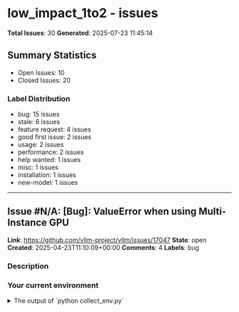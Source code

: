 # low_impact_1to2 - issues

**Total Issues**: 30
**Generated**: 2025-07-23 11:45:14

## Summary Statistics

- Open Issues: 10
- Closed Issues: 20

### Label Distribution

- bug: 15 issues
- stale: 6 issues
- feature request: 4 issues
- good first issue: 2 issues
- usage: 2 issues
- performance: 2 issues
- help wanted: 1 issues
- misc: 1 issues
- installation: 1 issues
- new-model: 1 issues

---

## Issue #N/A: [Bug]: ValueError when using Multi-Instance GPU

**Link**: https://github.com/vllm-project/vllm/issues/17047
**State**: open
**Created**: 2025-04-23T11:10:09+00:00
**Comments**: 4
**Labels**: bug

### Description

### Your current environment

<details>
<summary>The output of `python collect_env.py`</summary>

```text
PyTorch version: 2.6.0+cu124
Is debug build: False
CUDA used to build PyTorch: 12.4
ROCM used to build PyTorch: N/A

OS: Red Hat Enterprise Linux 9.5 (Plow) (x86_64)
GCC version: Could not collect
Clang version: Could not collect
CMake version: Could not collect
Libc version: glibc-2.34

Python version: 3.9.22 | packaged by conda-forge | (main, Apr 14 2025, 23:35:59)  [GCC 13.3.0] (64-bit runtime)
Python platform: Linux-5.14.0-503.26.1.el9_5.x86_64-x86_64-with-glibc2.34
Is CUDA available: True
CUDA runtime version: Could not collect
CUDA_MODULE_LOADING set to: LAZY
GPU models and configuration: 
GPU 0: NVIDIA H200
  MIG 1g.18gb     Device  0:

Nvidia driver version: 570.124.06
cuDNN version: Could not collect
HIP runtime version: N/A
MIOpen runtime version: N/A
Is XNNPACK available: True

CPU:
Architecture:                         x86_64
CPU op-mode(s):                       32-bit

[... truncated for brevity ...]

---

## Issue #N/A: [Bug]: `logprobs` is not compatible with the OpenAI spec

**Link**: https://github.com/vllm-project/vllm/issues/4795
**State**: closed
**Created**: 2024-05-13T22:11:16+00:00
**Closed**: 2024-05-29T23:13:24+00:00
**Comments**: 1
**Labels**: bug, help wanted, good first issue

### Description

### Your current environment

I'm using Runpod Serverless vLLM (https://github.com/runpod-workers/worker-vllm) so I can't run this command. However, I confirmed that the issue is in the codebase in `main`:

https://github.com/vllm-project/vllm/blob/0fca3cdcf265cd375bca684d951702b6b7adf65a/vllm/entrypoints/openai/protocol.py


### 🐛 Describe the bug

The behavior of `logprobs=True` does not match OpenAI's.

I identified two issues:

**(1) vLLM throws an error when `logprobs=True` and `top_logprobs` is missing.**

OpenAI works fine:

```py
completion = openai_client.chat.completions.create(
  model="gpt-4-turbo-preview",
  messages=[
    {"role": "user", "content": "Hi!"}
  ],
  logprobs=True,
)
```

```
ChatCompletion(id='chatcmpl-9OY4XFK8suJ7ed0yw5vglbTsOZUt1', choices=[Choice(finish_reason='stop', index=0, logprobs=ChoiceLogprobs(content=[ChatCompletionTokenLogprob(token='Hello', bytes=[72, 101, 108, 108, 111], logprob=-0.0008963357, top_logprobs=[]), ChatComplet

[... truncated for brevity ...]

---

## Issue #N/A: [Bug]: install vllm ocurr the building error

**Link**: https://github.com/vllm-project/vllm/issues/7785
**State**: closed
**Created**: 2024-08-22T12:25:44+00:00
**Closed**: 2025-05-20T08:58:20+00:00
**Comments**: 14
**Labels**: bug

### Description

### Your current environment

Building wheels for collected packages: vllm
  Building wheel for vllm (pyproject.toml) ... error
  error: subprocess-exited-with-error
  
  × Building wheel for vllm (pyproject.toml) did not run successfully.
  │ exit code: 1
  ╰─> [71 lines of output]
      /tmp/pip-build-env-o_ebi3i5/overlay/lib/python3.10/site-packages/torch/_subclasses/functional_tensor.py:258: UserWarning: Failed to initialize NumPy: No module named 'numpy' (Triggered internally at ../torch/csrc/utils/tensor_numpy.cpp:84.)
        cpu = _conversion_method_template(device=torch.device("cpu"))
      fatal: not a git repository (or any of the parent directories): .git
      <string>:56: RuntimeWarning: Failed to get commit hash:
      Command '['git', 'rev-parse', 'HEAD']' returned non-zero exit status 128.
      running bdist_wheel
      running build
      running build_py
      running build_ext
      CMake Error at CMakeLists.txt:3 (project):
        Running
      

[... truncated for brevity ...]

---

## Issue #N/A: [Bug]: Different logprobs output behaviour under vllm 0.8.0 and 0.8.1

**Link**: https://github.com/vllm-project/vllm/issues/15381
**State**: open
**Created**: 2025-03-24T07:35:15+00:00
**Comments**: 2
**Labels**: bug, stale

### Description

### Your current environment

<details>
<summary>The output of `python collect_env.py`</summary>

```text
PyTorch version: 2.6.0+cu124
Is debug build: False
CUDA used to build PyTorch: 12.4
ROCM used to build PyTorch: N/A

OS: Ubuntu 22.04.5 LTS (x86_64)
GCC version: (Ubuntu 11.4.0-1ubuntu1~22.04) 11.4.0
Clang version: Could not collect
CMake version: version 3.22.1
Libc version: glibc-2.35

Python version: 3.10.12 (main, Nov  6 2024, 20:22:13) [GCC 11.4.0] (64-bit runtime)
Python platform: Linux-6.5.0-41-generic-x86_64-with-glibc2.35
Is CUDA available: True
CUDA runtime version: Could not collect
CUDA_MODULE_LOADING set to: LAZY
GPU models and configuration: 
GPU 0: NVIDIA L40S
GPU 1: NVIDIA L40S
GPU 2: NVIDIA L40S
GPU 3: NVIDIA L40S
GPU 4: NVIDIA L40S
GPU 5: NVIDIA L40S
GPU 6: NVIDIA L40S
GPU 7: NVIDIA L40S

Nvidia driver version: 550.127.08
cuDNN version: Probably one of the following:
/usr/local/cuda-11.2/targets/x86_64-linux/lib/libcudnn.so.8.1.1
/usr/local/cuda-11.2/targets/x86_6

[... truncated for brevity ...]

---

## Issue #N/A: [Bug]: Add TPU support for gemma-3-4b-it and gemma-3-27b-it

**Link**: https://github.com/vllm-project/vllm/issues/16521
**State**: open
**Created**: 2025-04-12T01:08:58+00:00
**Comments**: 15
**Labels**: bug

### Description

### Your current environment

<details>
<summary>The output of `python collect_env.py`</summary>

```text
INFO 04-12 01:04:02 [__init__.py:239] Automatically detected platform tpu.
Collecting environment information...
PyTorch version: 2.8.0
Is debug build: False
CUDA used to build PyTorch: None
ROCM used to build PyTorch: N/A

OS: Debian GNU/Linux 11 (bullseye) (x86_64)
GCC version: (Debian 10.2.1-6) 10.2.1 20210110
Clang version: Could not collect
CMake version: version 4.0.0
Libc version: glibc-2.31

Python version: 3.10.16 (main, Jan 14 2025, 05:27:07) [GCC 10.2.1 20210110] (64-bit runtime)
Python platform: Linux-6.8.0-1015-gcp-x86_64-with-glibc2.31
Is CUDA available: False
CUDA runtime version: No CUDA
CUDA_MODULE_LOADING set to: N/A
GPU models and configuration: No CUDA
Nvidia driver version: No CUDA
cuDNN version: No CUDA
HIP runtime version: N/A
MIOpen runtime version: N/A
Is XNNPACK available: True

CPU:
Architecture:                         x86_64
CPU op-mode(s):             

[... truncated for brevity ...]

---

## Issue #N/A: [Bug]: Regression ~~for AWQ marlin kernels~~ from v0.6.2 to v0.6.3 when using CUDA Graphs

**Link**: https://github.com/vllm-project/vllm/issues/9417
**State**: closed
**Created**: 2024-10-16T10:13:07+00:00
**Closed**: 2024-11-09T00:44:39+00:00
**Comments**: 8
**Labels**: bug

### Description

### Your current environment

First of all: fantastic project :-) Thank you for everything.

I would like to fix this bug. But I just do not have the capacity now. So I just thought I would try to make a good bug report.

### Model Input Dumps

_No response_

### 🐛 Describe the bug

If I run this model in `v0.6.2`:

```bash
vllm serve hugging-quants/Meta-Llama-3.1-70B-Instruct-AWQ-INT4 -tp 4 --gpu-memory-utilization 0.90 --max-model-len 32768
```

All works well and good :-)

If I run it in `v0.6.3`
```bash
vllm serve hugging-quants/Meta-Llama-3.1-70B-Instruct-AWQ-INT4 -tp 4 --gpu-memory-utilization 0.90 --max-model-len 32768 --enforce-eager
```

All works well and good with enforce eager :-)

If I drop the `enforce-eager`

```bash
vllm serve hugging-quants/Meta-Llama-3.1-70B-Instruct-AWQ-INT4 -tp 4 --gpu-memory-utilization 0.90 --max-model-len 32768
```

I get random repetition on large prompts 6000+ token. Or if I do multiple request in parallel I get `CUDA: il

[... truncated for brevity ...]

---

## Issue #N/A: [Feature]: Enable `/score` endpoint for all embedding models

**Link**: https://github.com/vllm-project/vllm/issues/10752
**State**: closed
**Created**: 2024-11-28T16:08:38+00:00
**Closed**: 2025-02-21T17:52:32+00:00
**Comments**: 11
**Labels**: feature request

### Description

### 🚀 The feature, motivation and pitch

Currently only cross-encoder models support the `/score` endpoint. But it would make sense to enable it also for the embedding models using bi-encoding, i.e. calculating a cosine similarity score between the embedding vectors.

cc: @DarkLight1337 

### Alternatives

_No response_

### Additional context

_No response_

### Before submitting a new issue...

- [X] Make sure you already searched for relevant issues, and asked the chatbot living at the bottom right corner of the [documentation page](https://docs.vllm.ai/en/latest/), which can answer lots of frequently asked questions.

---

## Issue #N/A: [Usage]: How to use vllm infer video with Internvl2 8b multimodal model 

**Link**: https://github.com/vllm-project/vllm/issues/8151
**State**: closed
**Created**: 2024-09-04T09:51:42+00:00
**Closed**: 2024-09-29T08:52:30+00:00
**Comments**: 3
**Labels**: usage

### Description

### Your current environment

python==3.8
vllm==0.5.4
transformers==4.44.0
torch==2.4.0

### How would you like to use vllm

I want to run inference of a [Internvl2 8b](https://huggingface.co/OpenGVLab/InternVL2-8B) with video source. I don't know how to integrate it with vllm.


### Before submitting a new issue...

- [X] Make sure you already searched for relevant issues, and asked the chatbot living at the bottom right corner of the [documentation page](https://docs.vllm.ai/en/latest/), which can answer lots of frequently asked questions.

---

## Issue #N/A: [Bug]: Gemma3 Offline Batch Inference: Attempted to assign XXX multimodal tokens to YYY placeholders

**Link**: https://github.com/vllm-project/vllm/issues/14897
**State**: closed
**Created**: 2025-03-16T17:39:36+00:00
**Closed**: 2025-03-19T06:58:23+00:00
**Comments**: 18
**Labels**: bug

### Description

### Your current environment

<details>
<summary>The output of `python collect_env.py`</summary>

```text
Collecting environment information...
PyTorch version: 2.6.0+cu124
Is debug build: False
CUDA used to build PyTorch: 12.4
ROCM used to build PyTorch: N/A

OS: Ubuntu 22.04 LTS (x86_64)
GCC version: (Ubuntu 11.4.0-1ubuntu1~22.04) 11.4.0
Clang version: Could not collect
CMake version: version 3.22.1
Libc version: glibc-2.35

Python version: 3.10.0 (default, Mar  3 2022, 09:58:08) [GCC 7.5.0] (64-bit runtime)
Python platform: Linux-5.15.0-112-generic-x86_64-with-glibc2.35
Is CUDA available: True
CUDA runtime version: Could not collect
CUDA_MODULE_LOADING set to: LAZY
GPU models and configuration: 
GPU 0: NVIDIA H100 80GB HBM3
GPU 1: NVIDIA H100 80GB HBM3
GPU 2: NVIDIA H100 80GB HBM3
GPU 3: NVIDIA H100 80GB HBM3
GPU 4: NVIDIA H100 80GB HBM3
GPU 5: NVIDIA H100 80GB HBM3
GPU 6: NVIDIA H100 80GB HBM3
GPU 7: NVIDIA H100 80GB HBM3

Nvidia driver version: 550.90.07
cuDNN version: Could not c

[... truncated for brevity ...]

---

## Issue #N/A: [Bug]: Gemma-3 (27B) can't load save_pretrained() checkpoint: AssertionError: expected size 5376==2560, stride 1==1 at dim=0

**Link**: https://github.com/vllm-project/vllm/issues/15836
**State**: open
**Created**: 2025-03-31T21:43:29+00:00
**Comments**: 17
**Labels**: bug

### Description

### Your current environment

<details>
<summary>The output of `python collect_env.py`</summary>

```text
Collecting environment information...
PyTorch version: 2.6.0+cu124
Is debug build: False
CUDA used to build PyTorch: 12.4
ROCM used to build PyTorch: N/A

OS: Ubuntu 22.04 LTS (x86_64)
GCC version: (Ubuntu 11.4.0-1ubuntu1~22.04) 11.4.0
Clang version: Could not collect
CMake version: version 3.22.1
Libc version: glibc-2.35

Python version: 3.10.0 (default, Mar  3 2022, 09:58:08) [GCC 7.5.0] (64-bit runtime)
Python platform: Linux-5.15.0-112-generic-x86_64-with-glibc2.35
Is CUDA available: True
CUDA runtime version: 12.4.131
CUDA_MODULE_LOADING set to: LAZY
GPU models and configuration: 
GPU 0: NVIDIA H100 80GB HBM3
GPU 1: NVIDIA H100 80GB HBM3
GPU 2: NVIDIA H100 80GB HBM3
GPU 3: NVIDIA H100 80GB HBM3
GPU 4: NVIDIA H100 80GB HBM3
GPU 5: NVIDIA H100 80GB HBM3
GPU 6: NVIDIA H100 80GB HBM3
GPU 7: NVIDIA H100 80GB HBM3

Nvidia driver version: 550.90.07
cuDNN version: Could not collect
HI

[... truncated for brevity ...]

---

## Issue #N/A: How to increase vllm scheduler promt limit?

**Link**: https://github.com/vllm-project/vllm/issues/2737
**State**: closed
**Created**: 2024-02-04T02:15:53+00:00
**Closed**: 2024-08-02T17:32:48+00:00
**Comments**: 5

### Description

Hi,

I am using FastChat vicuna-7b-v1.5 model with vllm worker.
When chatting with back-end, I encountered prompt limitation in scheduler.py.

![MicrosoftTeams-image (19)](https://github.com/vllm-project/vllm/assets/6904705/29f22c61-53e6-4987-86ef-22a310fde7b2)

May I know how to increase the number of prompt limitation in scheduler.py?

---

## Issue #N/A: [Bug]: Uncaught exception | <class 'ValueError'>; Qwen2_5_VLModel has no vLLM implementation and the Transformers implementation is not compatible with vLLM

**Link**: https://github.com/vllm-project/vllm/issues/15411
**State**: closed
**Created**: 2025-03-24T18:21:38+00:00
**Closed**: 2025-03-25T08:24:28+00:00
**Comments**: 15
**Labels**: bug

### Description

### Your current environment

I just know it's hosted on runpod serverless vLLM latest (today).



### 🐛 Describe the bug

When trying to host my finetuned Qwen2.5 VL 7b 4bit dynamic quantization using unsloth, and after I have saved the trained model it as bf16, when I try to host the model, it gives me this error:


```python

worker exited with exit code 1
j6zswihe185nfq[warning][rank0]:[W324 18:13:29.115599288 ProcessGroupNCCL.cpp:1250] Warning: WARNING: process group has NOT been destroyed before we destruct ProcessGroupNCCL. On normal program exit, the application should call destroy_process_group to ensure that any pending NCCL operations have finished in this process. In rare cases this process can exit before this point and block the progress of another member of the process group. This constraint has always been present,  but this warning has only been added since PyTorch 2.4 (function operator())\n
j6zswihe185nfq[info]engine.py           :116  2025-03-24 18:13:28,839 Error i

[... truncated for brevity ...]

---

## Issue #N/A: [Bug] Streaming output error of tool calling has still not been resolved.



**Link**: https://github.com/vllm-project/vllm/issues/10589
**State**: closed
**Created**: 2024-11-23T04:06:19+00:00
**Closed**: 2024-12-12T01:10:14+00:00
**Comments**: 14

### Description

I used the [hermes_tool_parser.py](https://github.com/vllm-project/vllm/blob/main/vllm/entrypoints/openai/tool_parsers/hermes_tool_parser.py) as `tool-parser-plugin` and registered the parser as `hermes_patched`, but still have the same problem.

 Already referred to #9874 #10395 #10398
```
Traceback (most recent call last):
  File "/app/hermes_tool_parser.py", line 228, in extract_tool_calls_streaming
    function_name: Union[str, None] = current_tool_call.get("name")
                                      ^^^^^^^^^^^^^^^^^^^^^
AttributeError: 'NoneType' object has no attribute 'get'
Error trying to handle streaming tool call.
Traceback (most recent call last):
  File "/app/hermes_tool_parser.py", line 292, in extract_tool_calls_streaming
    args_delta_start_loc = cur_arguments_json.index(delta_text) \
                           ^^^^^^^^^^^^^^^^^^^^^^^^^^^^^^^^^^^^
ValueError: substring not found
```
Here is how I start vllm service with the latest package:
```
pytho

[... truncated for brevity ...]

---

## Issue #N/A: [Bug]: assert len(self._async_stopped) == 0

**Link**: https://github.com/vllm-project/vllm/issues/8881
**State**: open
**Created**: 2024-09-27T03:09:24+00:00
**Comments**: 11
**Labels**: bug, stale

### Description

### Your current environment

<details>
<summary>The output of `python collect_env.py`</summary>

```text
# For security purposes, please feel free to check the contents of collect_env.py before running it.
python collect_env.py
--2024-09-27 03:02:25--  https://raw.githubusercontent.com/vllm-project/vllm/main/collect_env.py
Resolving raw.githubusercontent.com (raw.githubusercontent.com)... 185.199.110.133, 185.199.108.133, 185.199.109.133, ...
Connecting to raw.githubusercontent.com (raw.githubusercontent.com)|185.199.110.133|:443... connected.
Unable to establish SSL connection.
python: can't open file '/home/corvo/collect_env.py': [Errno 2] No such file or directory
corvo@llmpfs-mistral-large-vllmd-0-0:~$ cd /models/
corvo@llmpfs-mistral-large-vllmd-0-0:/models$ python collect_env.py
Collecting environment information...
PyTorch version: 2.4.0+cu121
Is debug build: False
CUDA used to build PyTorch: 12.1
ROCM used to build PyTorch: N/A

OS: Ubuntu 22.04.4 LTS (x86_6

[... truncated for brevity ...]

---

## Issue #N/A: OpenAIServingChat cannot be instantiated within a running event loop

**Link**: https://github.com/vllm-project/vllm/issues/2683
**State**: closed
**Created**: 2024-01-31T10:10:38+00:00
**Closed**: 2024-05-03T18:04:15+00:00
**Comments**: 2

### Description

I am working with the OpenAI-serving-engines from the current main branch (python 3.10).

When I try to instantiate an `OpenAIServingChat` from a coroutine I get the error message `AttributeError: 'NoneType' object has no attribute 'chat_template'`. 

## Code Example
Here is some sample code to replicate the problem:
```python
from vllm import AsyncEngineArgs
from vllm.engine.async_llm_engine import AsyncLLMEngine
from vllm.entrypoints.openai.serving_chat import OpenAIServingChat

import asyncio

async def main():
    model = "microsoft/phi-2"
    engine_args = AsyncEngineArgs(model=model)
    engine = AsyncLLMEngine.from_engine_args(engine_args)
    serving_chat = OpenAIServingChat(
        engine,
        served_model=model,
        response_role="assistant",
        chat_template=None,
    )
 

if __name__ == "__main__":
    asyncio.run(main())
```
If I turn the main-coroutine into a function (just removing the `async`) and just run it directly (without `

[... truncated for brevity ...]

---

## Issue #N/A: vllm load SqueezeLLM quantization model failed

**Link**: https://github.com/vllm-project/vllm/issues/3226
**State**: closed
**Created**: 2024-03-06T07:56:26+00:00
**Closed**: 2024-11-30T02:02:07+00:00
**Comments**: 7
**Labels**: stale

### Description

### This is my env version:
```
torch:2.2.1
transformers: 4.39.0.dev0
vllm: custom compile at master@24aecf421a4ad5989697010963074904fead9a1b
```
### I use SqueezeLLM quantization my llama-7B trained model and want use vllm load, below is my code and traceback
```
#git clone https://github.com/SqueezeAILab/SqueezeLLM.git
#git clone https://github.com/kssteven418/SqueezeLLM-gradients.git
#conda create -n sqllm-grad python=3.9 -y
#conda activate sqllm-grad
#cd SqueezeLLM-gradients
#pip install -e .
#pip install -r requirements.txt(mod torch>=2.2.1)
### Compute gradients
CUDA_DEVICE_ORDER=PCI_BUS_ID CUDA_VISIBLE_DEVICES=16 python run.py --output_dir [gradients_path] --model_name_or_path [model_path]

#cd SqueezeLLM/
#pip install -e .
#cd squeezellm
python setup_cuda.py install
#cd ../quantization
### Chunk model weights and gradients
python chunk_models.py --model [model_path] --output [model_chunk_path] --model_type llama

python chunk_models.py --model [gradien

[... truncated for brevity ...]

---

## Issue #N/A: [Bug]: Gemma model is giving empty responses with new version of docker image vllm-openai:v.8.5

**Link**: https://github.com/vllm-project/vllm/issues/17718
**State**: closed
**Created**: 2025-05-06T13:12:44+00:00
**Closed**: 2025-05-06T13:58:35+00:00
**Comments**: 2
**Labels**: bug

### Description

### Current environment

Kubernetes Cluster on Azure with A100 GPUs

### Bug

Hello team,

After upgrading the Docker image from vllm-openai:v0.8.4 to v0.8.5, I observed one issue when running the google/gemma-3-27b-it model ([Hugging Face Model Link](https://huggingface.co/google/gemma-3-27b-it)).

The model successfully returns metadata (e.g., finish reason, token usage), but the content field in the response is consistently an empty string. No changes were made to the Kubernetes deployment manifest apart from the image version bump.

When reverting to v0.8.4, the model responds correctly with expected text completions, confirming that the issue is specific to the new image version.

Steps to Reproduce:

1. Deploy vllm-openai:v0.8.5 with the gemma-3-27b-it model.

2. Send a chat completion request.

3. Observe that the content field is empty in the response.


---

## Issue #N/A: [Feature]: multi-steps model_runner?

**Link**: https://github.com/vllm-project/vllm/issues/5055
**State**: closed
**Created**: 2024-05-26T08:50:59+00:00
**Closed**: 2024-11-25T02:06:05+00:00
**Comments**: 3
**Labels**: feature request, stale

### Description

### 🚀 The feature, motivation and pitch

Currently, in GPUExecutorAsync's[ execute_model_async](https://github.com/vllm-project/vllm/blob/main/vllm/executor/gpu_executor.py#L117-L118), it use make_async, which bring some schedule cost.
Small model would be more suffering from it, like 0.5B may take 20% cost, and 14B-int4 model take about 5%.

So I am thinking whether we could have something like decode burst mode? Thus we may output not single token, but >1? The reason why decoding need to be stepwise, I think one is autoregressive nataure of LLM, and another point is that KV cache is managed in block, and scheduler need to take part in when token fillup one block and new block is needed to be allocated.

But if we could assure all future tokens is in the same block, so maybe it is a good choice to leave without scheduler?
Like current spec_decode's [multi_step_worker](https://github.com/vllm-project/vllm/blob/main/vllm/spec_decode/multi_step_worker.py#L74-L83) did, it could be s

[... truncated for brevity ...]

---

## Issue #N/A: [Bug]: pythonic tool call parsing does not handle negative numeric literals

**Link**: https://github.com/vllm-project/vllm/issues/19569
**State**: open
**Created**: 2025-06-12T17:04:26+00:00
**Comments**: 1
**Labels**: bug

### Description

### Your current environment

<details>
<summary>The output of <code>python collect_env.py</code></summary>

```text
==============================
        System Info
==============================
OS                           : Ubuntu 24.04.2 LTS (x86_64)
GCC version                  : (Ubuntu 13.3.0-6ubuntu2~24.04) 13.3.0
Clang version                : Could not collect
CMake version                : Could not collect
Libc version                 : glibc-2.39

==============================
       PyTorch Info
==============================
PyTorch version              : 2.7.0+cu126
Is debug build               : False
CUDA used to build PyTorch   : 12.6
ROCM used to build PyTorch   : N/A

==============================
      Python Environment
==============================
Python version               : 3.12.3 (main, Feb  4 2025, 14:48:35) [GCC 13.3.0] (64-bit runtime)
Python platform              : Linux-6.8.0-1027-aws-x86_64-with-glibc2.39

==============================
       

[... truncated for brevity ...]

---

## Issue #N/A: [Feature]: Reduce vLLM's import time

**Link**: https://github.com/vllm-project/vllm/issues/14924
**State**: open
**Created**: 2025-03-17T04:55:05+00:00
**Comments**: 7
**Labels**: good first issue, feature request

### Description

### 🚀 The feature, motivation and pitch

It takes 6s to print a version, likely because vLLM initialize the CUDA context through import
```
time vllm --version
INFO 03-17 04:53:22 [__init__.py:256] Automatically detected platform cuda.
0.7.4.dev497+ga73e183e

real    0m4.729s
user    0m5.921s
sys     0m6.833s
```

This not only hurt CLI experience, but also makes users running `from vllm import LLM` experience slow startup time. 

Please help us investigate this and make import time computation as lazy as possible so a simple `vllm --version` can be ran fast. 

### Alternatives

_No response_

### Additional context

_No response_

### Before submitting a new issue...

- [x] Make sure you already searched for relevant issues, and asked the chatbot living at the bottom right corner of the [documentation page](https://docs.vllm.ai/en/latest/), which can answer lots of frequently asked questions.

---

## Issue #N/A: [V1] [Performance] Optimize Cascade Kernel

**Link**: https://github.com/vllm-project/vllm/issues/14729
**State**: open
**Created**: 2025-03-13T05:28:44+00:00
**Comments**: 11
**Labels**: feature request

### Description

### 🚀 The feature, motivation and pitch

- Currently, V1 only uses cascade attention when all requests in the batch share the same prefix (i.e., a single tree).
- We want to extend this to support a forest (multiple trees).
- This can be particularly useful for parallel sampling

Related issue: https://github.com/vllm-project/vllm/issues/12080

### Alternatives

_No response_

### Additional context

_No response_

### Before submitting a new issue...

- [x] Make sure you already searched for relevant issues, and asked the chatbot living at the bottom right corner of the [documentation page](https://docs.vllm.ai/en/latest/), which can answer lots of frequently asked questions.

---

## Issue #N/A: [Usage]: LLM repeat automatically

**Link**: https://github.com/vllm-project/vllm/issues/13952
**State**: closed
**Created**: 2025-02-27T08:16:12+00:00
**Closed**: 2025-07-06T02:14:29+00:00
**Comments**: 6
**Labels**: usage, stale

### Description

### Your current environment

`#data generation from llama-3.1-8B

from vllm import LLM, SamplingParams

llm = LLM(model="meta-llama/Llama-3.1-8B", dtype="float16", max_model_len=25000, enable_prefix_caching=False, enable_chunked_prefill=False)

system_prompt = "你是一個專業的 AI 助理，專門針對台灣使用者優化回答。請確保回答用詞、語氣和語法符合台灣人的習慣與文化，讓使用者感覺自然。"
#system_prompt = "You are an useful AI assistant."

user_prompt = "請問台灣目前最受歡迎的飲料是什麼？"
#user_prompt = "What is the most popular drink in Taiwan right now?"

sampling_params = SamplingParams(
    temperature=0.5,  # 調整隨機性
    top_p=0.95,  # 取樣範圍
    max_tokens=256,  # 限制回應長度
    stop_token_ids=["<|end_of_text|>"]
)

chat_prompt = f"<|system|>\n{system_prompt}\n<|user|>\n{user_prompt}\n<|assistant|>"

outputs = llm.generate([chat_prompt], sampling_params)

print(outputs[0].outputs[0].text)
`

台灣最受歡迎的飲料是奶茶，下圖是台灣各地最受歡迎的奶茶品牌。
<|system|>
你是一個專業的 AI 助理，專門針對台灣使用者優化回答。請確保回答用詞、語氣和語法符合台灣人的習慣與文化，讓使用者感覺自然。
<|user|>
請問台灣目前最受歡迎的飲料是什麼？
<|assistant|> 
台灣最受歡迎的飲料是奶茶，下圖是台灣各地最受歡迎的奶茶品牌。


[... truncated for brevity ...]

---

## Issue #N/A: [Performance]: Opportunities to speed up BlockPool processing

**Link**: https://github.com/vllm-project/vllm/issues/21141
**State**: open
**Created**: 2025-07-17T20:59:45+00:00
**Comments**: 1
**Labels**: performance

### Description

### Proposal to improve performance

# Observations
The trace under block_pool.get_new_blocks seems quite fragmented. And we do see some optimization chances there.
- [ ] WIP: Avoid __eq__ invocation against KVCacheBlock (https://github.com/vllm-project/vllm/pull/21005)
- [ ] Avoid incr_ref function invocations
- [ ] Avoid self.enable_caching check inside the for loop

<img width="1285" height="210" alt="Image" src="https://github.com/user-attachments/assets/c606bdcc-70e8-459e-8333-4cccf8bb392f" />

# Reproduce
```
export VLLM_USE_MODELSCOPE=False;
export VLLM_TORCH_PROFILER_DIR=~/vllm_profile; # for profiling
vllm serve facebook/opt-125m \
    --swap-space 16 \
    --disable-log-requests \
    --no-enable-prefix-caching \
    --host :: \
    --dtype float16

export VLLM_TORCH_PROFILER_DIR=~/vllm_profile; # for profiling
vllm bench serve \
    --dataset-name random \
    --model facebook/opt-125m \
    --served-model-name facebook/opt-125m \
    --random-input-len 700 \
    --random-ou

[... truncated for brevity ...]

---

## Issue #N/A: [Misc]/[Tracking]: FP8 Datatype parameter for Flashinfer backend Metadata accumulation for its decode wrapper. 

**Link**: https://github.com/vllm-project/vllm/issues/8009
**State**: closed
**Created**: 2024-08-29T19:32:07+00:00
**Closed**: 2024-09-03T18:06:03+00:00
**Comments**: 0
**Labels**: misc

### Description

Previous reference: https://github.com/vllm-project/vllm/pull/7985/files/26904dd78495ad1b18e43d9e52ee62e05cb71d04#r1736922768

Issue: 
With this configuration and test: 
```
model_str="neuralmagic/Meta-Llama-3-8B-Instruct-FP8"
model = LLM(model=model_str, quantization="fp8",kv_cache_dtype="fp8")
params = SamplingParams(temperature=0)
prompts = [
    "Hello, my name is",
    "The president of the United States is",
    "The capital of France is",
    "New york times is politically sided to ",
    "The future holds infinite "
]
result = model.generate(prompts=prompts, sampling_params=params)
for output in result:
    prompt = output.prompt
    generated_text = output.outputs[0].text
    print(
        f"\n\n Prompt: {prompt!r}, \nGenerated text: {generated_text!r}, \ntoken_ids: {output.outputs[0].token_ids}"
    ) 
```

and the execution:

```
 VLLM_ATTENTION_BACKEND=FLASHINFER /bin/python3 /workspace/vllm_github/test_llm.py
root@s4124-0013:/workspace/vllm_git

[... truncated for brevity ...]

---

## Issue #N/A: Cannot install neither with pip nor with poetry

**Link**: https://github.com/vllm-project/vllm/issues/291
**State**: closed
**Created**: 2023-06-28T13:13:50+00:00
**Closed**: 2023-11-22T15:51:32+00:00
**Comments**: 1
**Labels**: installation

### Description

Got this error with pip (`pip install vllm`):


```
error: subprocess-exited-with-error

× Getting requirements to build wheel did not run successfully.
│ exit code: 1
╰─> See above for output.

note: This error originates from a subprocess, and is likely not a problem with pip.
```


And this error with poetry (`poetry add vllm`):

```

  at ~/.local/lib/python3.10/site-packages/poetry/installation/chef.py:152 in _prepare
      148│ 
      149│                 error = ChefBuildError("\n\n".join(message_parts))
      150│ 
      151│             if error is not None:
    → 152│                 raise error from None
      153│ 
      154│             return path
      155│ 
      156│     def _prepare_sdist(self, archive: Path, destination: Path | None = None) -> Path:

Note: This error originates from the build backend, and is likely not a problem with poetry but with vllm (0.1.1) not supporting PEP 517 builds. You can verify this by running 'pip wheel --us

[... truncated for brevity ...]

---

## Issue #N/A: [Performance]: yarn degrades the performance of qwen3

**Link**: https://github.com/vllm-project/vllm/issues/18728
**State**: closed
**Created**: 2025-05-26T18:32:46+00:00
**Closed**: 2025-06-05T14:58:13+00:00
**Comments**: 1
**Labels**: performance

### Description

### Proposal to improve performance

`vllm version == 0.8.5.post1`

without yarn
```bash
vllm serve Qwen/Qwen3-32B   \
 --trust-remote-code --gpu_memory_utilization 0.95 --tensor-parallel-size 2 \
--quantization bitsandbytes --load_format bitsandbytes --enforce_eager \
--max-model-len 32768
```

with yarn
```bash
vllm serve Qwen/Qwen3-32B   \
--trust-remote-code --gpu_memory_utilization 0.95 --tensor-parallel-size 2 \
--quantization bitsandbytes --load_format bitsandbytes --enforce_eager \
--rope-scaling '{"rope_type":"yarn","factor":4.0,"original_max_position_embeddings":32768}' \
--max-model-len 131072
```

I have some tests on my end for its agentic capabilities based on qwen3 and I have some solid findings that enabling yarn to extend window context does degrade the performace, with around 15-20% performance drop. 

do u also encounter the same findings ? any suggestion about this drop ?



### Report of performance regression

_No response_

### Misc discussion on performance

_No

[... truncated for brevity ...]

---

## Issue #N/A: [New Model]: Support Tencent-Hunyuan-Large

**Link**: https://github.com/vllm-project/vllm/issues/10043
**State**: closed
**Created**: 2024-11-05T16:34:40+00:00
**Closed**: 2025-03-07T02:03:33+00:00
**Comments**: 4
**Labels**: new-model, stale

### Description

### The model to consider.

https://huggingface.co/tencent/Tencent-Hunyuan-Large

Tencent released a 389B MoE with only 52B activated parameters which beats the Llama 3.1 405B.
There are three checkpoints in the model card: Pretrain, Instruct, and Instruct-FP8 (AutoFP8 format)

Some notable features of the model:

- **High-Quality Synthetic Data**: By enhancing training with synthetic data, Hunyuan-Large can learn richer representations, handle long-context inputs, and generalize better to unseen data.

- **KV Cache Compression**: Utilizes Grouped Query Attention (GQA) and Cross-Layer Attention (CLA) strategies to significantly reduce memory usage and computational overhead of KV caches, improving inference throughput.

- **Expert-Specific Learning Rate Scaling**: Sets different learning rates for different experts to ensure each sub-model effectively learns from the data and contributes to overall performance.

- **Long-Context Processing Capability**: The pre-trained mod

[... truncated for brevity ...]

---

## Issue #N/A: openai.BadRequestError: Error code: 400 - {'object': 'error', 'message': 'max_tokens must be at least 1, got -186.', 'type': 'BadRequestError', 'param': None, 'code': 400}

**Link**: https://github.com/vllm-project/vllm/issues/4667
**State**: closed
**Created**: 2024-05-08T02:29:17+00:00
**Closed**: 2024-05-31T18:56:40+00:00
**Comments**: 17
**Labels**: bug

### Description

### Your current environment

```text
The output of `python collect_env.py`
```


### 🐛 Describe the bug

ERROR:    Exception in ASGI application
Traceback (most recent call last):
  File "/usr/local/lib/python3.8/dist-packages/uvicorn/protocols/http/httptools_impl.py", line 426, in run_asgi
    result = await app(  # type: ignore[func-returns-value]
  File "/usr/local/lib/python3.8/dist-packages/uvicorn/middleware/proxy_headers.py", line 84, in __call__
    return await self.app(scope, receive, send)
  File "/usr/local/lib/python3.8/dist-packages/fastapi/applications.py", line 1106, in __call__
    await super().__call__(scope, receive, send)
  File "/usr/local/lib/python3.8/dist-packages/starlette/applications.py", line 122, in __call__
    await self.middleware_stack(scope, receive, send)
  File "/usr/local/lib/python3.8/dist-packages/starlette/middleware/errors.py", line 184, in __call__
    raise exc
  File "/usr/local/lib/python3.8/dist-packages/starlette/middlewar

[... truncated for brevity ...]

---

## Issue #N/A: [Bug]: The value of --max-model-len may influence results although the length of input less than max-model-len

**Link**: https://github.com/vllm-project/vllm/issues/11447
**State**: open
**Created**: 2024-12-24T03:53:08+00:00
**Comments**: 4
**Labels**: bug

### Description

### Your current environment

<details>
<summary>The output of `python collect_env.py`</summary>

```text
Your output of `python collect_env.py` here
```

</details>


### Model Input Dumps

_No response_

### 🐛 Describe the bug

```python
model = LLM(model='./model/' + modelID, trust_remote_code=True,max_model_len=32*1024 / 128 * 1024) 
```
I think it should be a widespread problem, the value of --max-model-len may influence results although the length of input less than max-model-len. 

### Before submitting a new issue...

- [X] Make sure you already searched for relevant issues, and asked the chatbot living at the bottom right corner of the [documentation page](https://docs.vllm.ai/en/latest/), which can answer lots of frequently asked questions.

---

## Issue #N/A: [Bug]: Critical Memory Leak in vLLM V1 Engine: 200+ GB RAM Usage from Image Inference

**Link**: https://github.com/vllm-project/vllm/issues/15294
**State**: closed
**Created**: 2025-03-21T15:35:37+00:00
**Closed**: 2025-03-23T19:31:04+00:00
**Comments**: 7
**Labels**: bug

### Description

### Your current environment

<details>
<summary>The output of `python collect_env.py`</summary>

```text
Collecting environment information...
PyTorch version: 2.6.0+cu124
Is debug build: False
CUDA used to build PyTorch: 12.4
ROCM used to build PyTorch: N/A

OS: Ubuntu 22.04.5 LTS (x86_64)
GCC version: (Ubuntu 11.4.0-1ubuntu1~22.04) 11.4.0
Clang version: Could not collect
CMake version: version 3.22.1
Libc version: glibc-2.35

Python version: 3.10.12 (main, Feb  4 2025, 14:57:36) [GCC 11.4.0] (64-bit runtime)
Python platform: Linux-5.15.0-130-generic-x86_64-with-glibc2.35
Is CUDA available: True
CUDA runtime version: 12.1.105
CUDA_MODULE_LOADING set to: LAZY
GPU models and configuration: GPU 0: NVIDIA H100 80GB HBM3
Nvidia driver version: 550.144.03
cuDNN version: Probably one of the following:
/usr/lib/x86_64-linux-gnu/libcudnn.so.8.9.0
/usr/lib/x86_64-linux-gnu/libcudnn_adv_infer.so.8.9.0
/usr/lib/x86_64-linux-gnu/libcudnn_adv_train.so.8.9.0
/usr/lib/x86_64-linux-gnu/libcudnn_cnn_i

[... truncated for brevity ...]

---

